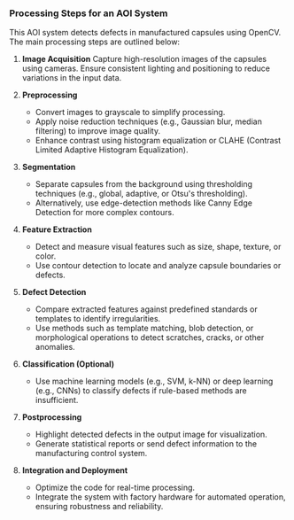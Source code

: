 ### Processing Steps for an AOI System

This AOI system detects defects in manufactured capsules using OpenCV. The main processing steps are outlined below:

1. **Image Acquisition**
   Capture high-resolution images of the capsules using cameras. Ensure consistent lighting and positioning to reduce variations in the input data.

2. **Preprocessing**

   - Convert images to grayscale to simplify processing.
   - Apply noise reduction techniques (e.g., Gaussian blur, median filtering) to improve image quality.
   - Enhance contrast using histogram equalization or CLAHE (Contrast Limited Adaptive Histogram Equalization).

3. **Segmentation**

   - Separate capsules from the background using thresholding techniques (e.g., global, adaptive, or Otsu's thresholding).
   - Alternatively, use edge-detection methods like Canny Edge Detection for more complex contours.

4. **Feature Extraction**

   - Detect and measure visual features such as size, shape, texture, or color.
   - Use contour detection to locate and analyze capsule boundaries or defects.

5. **Defect Detection**

   - Compare extracted features against predefined standards or templates to identify irregularities.
   - Use methods such as template matching, blob detection, or morphological operations to detect scratches, cracks, or other anomalies.

6. **Classification (Optional)**

   - Use machine learning models (e.g., SVM, k-NN) or deep learning (e.g., CNNs) to classify defects if rule-based methods are insufficient.

7. **Postprocessing**

   - Highlight detected defects in the output image for visualization.
   - Generate statistical reports or send defect information to the manufacturing control system.

8. **Integration and Deployment**
   - Optimize the code for real-time processing.
   - Integrate the system with factory hardware for automated operation, ensuring robustness and reliability.
